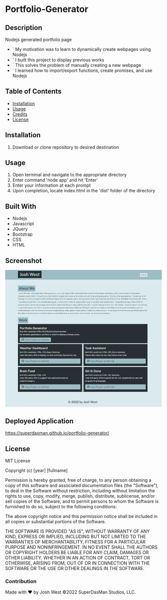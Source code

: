# Portfolio-Generator

## Description

Nodejs generated portfolio page

 - ` My motivation was to learn to dynamically create webpages using Nodejs
 - ` I built this project to display previous works
 - ` This solves the problem of manually creating a new webpage
 - ` I learned how to import/export functions, create promises, and use Nodejs

## Table of Contents

- [Installation](#installation)
- [Usage](#usage)
- [Credits](#credits)
- [License](#license)

## Installation

1. Download or clone repository to desired destination

## Usage
1. Open terminal and navigate to the appropriate directory
2. Enter command 'node app' and hit 'Enter'
3. Enter your information at each prompt
4. Upon completion, locate index.html in the 'dist' folder of the directory

## Built With

 - Nodejs
 - Javascript
 - JQuery
 - Bootstrap
 - CSS
 - HTML

## Screenshot

<img src="./assets/images/ScreenshotPortfolioGenerator.png" />
  
## Deployed Application

https://superdasman.github.io/portfolio-generator/

## License

MIT License

Copyright (c) [year] [fullname]

Permission is hereby granted, free of charge, to any person obtaining a copy
of this software and associated documentation files (the "Software"), to deal
in the Software without restriction, including without limitation the rights
to use, copy, modify, merge, publish, distribute, sublicense, and/or sell
copies of the Software, and to permit persons to whom the Software is
furnished to do so, subject to the following conditions:

The above copyright notice and this permission notice shall be included in all
copies or substantial portions of the Software.

THE SOFTWARE IS PROVIDED "AS IS", WITHOUT WARRANTY OF ANY KIND, EXPRESS OR
IMPLIED, INCLUDING BUT NOT LIMITED TO THE WARRANTIES OF MERCHANTABILITY,
FITNESS FOR A PARTICULAR PURPOSE AND NONINFRINGEMENT. IN NO EVENT SHALL THE
AUTHORS OR COPYRIGHT HOLDERS BE LIABLE FOR ANY CLAIM, DAMAGES OR OTHER
LIABILITY, WHETHER IN AN ACTION OF CONTRACT, TORT OR OTHERWISE, ARISING FROM,
OUT OF OR IN CONNECTION WITH THE SOFTWARE OR THE USE OR OTHER DEALINGS IN THE
SOFTWARE.

### Contribution
Made with ❤️ by Josh West
©️2022 SuperDasMan Studios, LLC.

